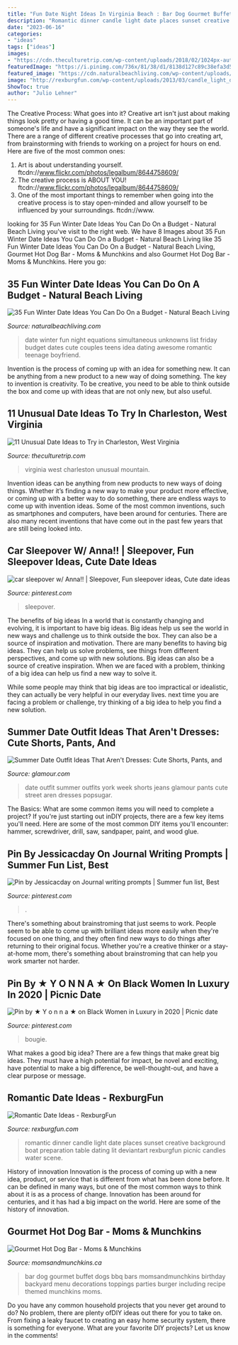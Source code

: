 ```yaml
---
title: "Fun Date Night Ideas In Virginia Beach : Bar Dog Gourmet Buffet Dogs Bbq Bars Momsandmunchkins Birthday Backyard Menu Decorations Toppings Parties Burger Including Recipe Themed Munchkins Moms"
description: "Romantic dinner candle light date places sunset creative background boat preparation table dating lit deviantart rexburgfun picnic candles water scene"
date: "2023-06-16"
categories:
- "ideas"
tags: ["ideas"]
images:
- "https://cdn.theculturetrip.com/wp-content/uploads/2018/02/1024px-autumn-colors-mountain-sunset_-_virginia_-_forestwander.jpg"
featuredImage: "https://i.pinimg.com/736x/81/38/d1/8138d127c89c38efa3d52b523d22c3ba.jpg"
featured_image: "https://cdn.naturalbeachliving.com/wp-content/uploads/2017/12/35-Winter-Dates-Ideas-PDF-e1514613603823.jpg"
image: "http://rexburgfun.com/wp-content/uploads/2013/03/candle_light_dinner.jpg"
ShowToc: true
author: "Julio Lehner"
---
```



The Creative Process: What goes into it?
Creative art isn't just about making things look pretty or having a good time. It can be an important part of someone's life and have a significant impact on the way they see the world. There are a range of different creative processes that go into creating art, from brainstorming with friends to working on a project for hours on end. Here are five of the most common ones: 
1) Art is about understanding yourself. ftcdn://www.flickr.com/photos/legalbum/8644758609/
2) The creative process is ABOUT YOU! ftcdn://www.flickr.com/photos/legalbum/8644758609/
3) One of the most important things to remember when going into the creative process is to stay open-minded and allow yourself to be influenced by your surroundings. ftcdn://www.

	

		
looking for 35 Fun Winter Date Ideas You Can Do On a Budget - Natural Beach Living you've visit to the right web. We have 8 Images about 35 Fun Winter Date Ideas You Can Do On a Budget - Natural Beach Living like 35 Fun Winter Date Ideas You Can Do On a Budget - Natural Beach Living, Gourmet Hot Dog Bar - Moms &amp; Munchkins and also Gourmet Hot Dog Bar - Moms &amp; Munchkins. Here you go:
		
    
## 35 Fun Winter Date Ideas You Can Do On A Budget - Natural Beach Living

<img loading=lazy src="https://cdn.naturalbeachliving.com/wp-content/uploads/2017/12/35-Winter-Dates-Ideas-PDF-e1514613603823.jpg" onerror="this.onerror=null;this.src='https://tse3.mm.bing.net/th?id=OIP.Hya4ACBh7Ux9VemnpFgWvQHaJl&amp;pid=15.1';" alt="35 Fun Winter Date Ideas You Can Do On a Budget - Natural Beach Living">

_Source: naturalbeachliving.com_

>date winter fun night equations simultaneous unknowns list friday budget dates cute couples teens idea dating awesome romantic teenage boyfriend. 

	

Invention is the process of coming up with an idea for something new. It can be anything from a new product to a new way of doing something. The key to invention is creativity. To be creative, you need to be able to think outside the box and come up with ideas that are not only new, but also useful.

    
## 11 Unusual Date Ideas To Try In Charleston, West Virginia

<img loading=lazy src="https://cdn.theculturetrip.com/wp-content/uploads/2018/02/1024px-autumn-colors-mountain-sunset_-_virginia_-_forestwander.jpg" onerror="this.onerror=null;this.src='https://tse3.mm.bing.net/th?id=OIP.e-cQUchrTvIkEvHeK7ijLgHaE8&amp;pid=15.1';" alt="11 Unusual Date Ideas to Try in Charleston, West Virginia">

_Source: theculturetrip.com_

>virginia west charleston unusual mountain. 

	

Invention ideas can be anything from new products to new ways of doing things. Whether it’s finding a new way to make your product more effective, or coming up with a better way to do something, there are endless ways to come up with invention ideas. Some of the most common inventions, such as smartphones and computers, have been around for centuries. There are also many recent inventions that have come out in the past few years that are still being looked into.

    
## Car Sleepover W/ Anna!! | Sleepover, Fun Sleepover Ideas, Cute Date Ideas

<img loading=lazy src="https://i.pinimg.com/736x/dc/46/8b/dc468b60d9cc38db4b2e70a891ef566f.jpg" onerror="this.onerror=null;this.src='https://tse3.mm.bing.net/th?id=OIP.nKYp1nM-54YcDe6EKv6B3QHaHa&amp;pid=15.1';" alt="car sleepover w/ Anna!! | Sleepover, Fun sleepover ideas, Cute date ideas">

_Source: pinterest.com_

>sleepover. 

	

The benefits of big ideas
In a world that is constantly changing and evolving, it is important to have big ideas. Big ideas help us see the world in new ways and challenge us to think outside the box. They can also be a source of inspiration and motivation.
There are many benefits to having big ideas. They can help us solve problems, see things from different perspectives, and come up with new solutions. Big ideas can also be a source of creative inspiration. When we are faced with a problem, thinking of a big idea can help us find a new way to solve it.

While some people may think that big ideas are too impractical or idealistic, they can actually be very helpful in our everyday lives. next time you are facing a problem or challenge, try thinking of a big idea to help you find a new solution.

    
## Summer Date Outfit Ideas That Aren&#039;t Dresses: Cute Shorts, Pants, And

<img loading=lazy src="https://media.glamour.com/photos/572a1b43384856e44ad83321/master/h_1025,c_limit/GettyImages-488697232.jpg" onerror="this.onerror=null;this.src='https://tse1.mm.bing.net/th?id=OIP.Klz_SZJCTOeFR-ZEN59HxgHaKu&amp;pid=15.1';" alt="Summer Date Outfit Ideas That Aren&#039;t Dresses: Cute Shorts, Pants, and">

_Source: glamour.com_

>date outfit summer outfits york week shorts jeans glamour pants cute street aren dresses popsugar. 

	

The Basics: What are some common items you will need to complete a project?
If you're just starting out inDIY projects, there are a few key items you'll need. Here are some of the most common DIY items you'll encounter: hammer, screwdriver, drill, saw, sandpaper, paint, and wood glue.

    
## Pin By Jessicacday On Journal Writing Prompts | Summer Fun List, Best

<img loading=lazy src="https://i.pinimg.com/736x/3a/69/19/3a69197e9a1423a48ebc655a00e54ed3--bff-menu.jpg" onerror="this.onerror=null;this.src='https://tse2.mm.bing.net/th?id=OIP.jA02ihkRTxEW7mGORT1uegHaJ3&amp;pid=15.1';" alt="Pin by Jessicacday on Journal writing prompts | Summer fun list, Best">

_Source: pinterest.com_

>. 

	

There's something about brainstroming that just seems to work. People seem to be able to come up with brilliant ideas more easily when they're focused on one thing, and they often find new ways to do things after returning to their original focus. Whether you're a creative thinker or a stay-at-home mom, there's something about brainstroming that can help you work smarter not harder.

    
## Pin By ★ Y O N N A ★ On Black Women In Luxury In 2020 | Picnic Date

<img loading=lazy src="https://i.pinimg.com/736x/81/38/d1/8138d127c89c38efa3d52b523d22c3ba.jpg" onerror="this.onerror=null;this.src='https://tse3.mm.bing.net/th?id=OIP.roLbO_pDbyc-5Y_DN1schAHaJ3&amp;pid=15.1';" alt="Pin by ★ Y o n n a ★ on Black Women in Luxury in 2020 | Picnic date">

_Source: pinterest.com_

>bougie. 

	

What makes a good big idea?
There are a few things that make great big ideas. They must have a high potential for impact, be novel and exciting, have potential to make a big difference, be well-thought-out, and have a clear purpose or message.

    
## Romantic Date Ideas - RexburgFun

<img loading=lazy src="http://rexburgfun.com/wp-content/uploads/2013/03/candle_light_dinner.jpg" onerror="this.onerror=null;this.src='https://tse2.mm.bing.net/th?id=OIP.pIZfWIQGnfiIyxMI6SQkegHaEK&amp;pid=15.1';" alt="Romantic Date Ideas - RexburgFun">

_Source: rexburgfun.com_

>romantic dinner candle light date places sunset creative background boat preparation table dating lit deviantart rexburgfun picnic candles water scene. 

	

History of innovation
Innovation is the process of coming up with a new idea, product, or service that is different from what has been done before. It can be defined in many ways, but one of the most common ways to think about it is as a process of change. Innovation has been around for centuries, and it has had a big impact on the world. Here are some of the history of innovation.

    
## Gourmet Hot Dog Bar - Moms &amp; Munchkins

<img loading=lazy src="http://www.momsandmunchkins.ca/wp-content/uploads/2016/08/gourmet-hot-dog-bar-m.jpg" onerror="this.onerror=null;this.src='https://tse1.mm.bing.net/th?id=OIP.dEtlMaVvjfSV1q0-13hKvgHaNm&amp;pid=15.1';" alt="Gourmet Hot Dog Bar - Moms &amp; Munchkins">

_Source: momsandmunchkins.ca_

>bar dog gourmet buffet dogs bbq bars momsandmunchkins birthday backyard menu decorations toppings parties burger including recipe themed munchkins moms. 

	

Do you have any common household projects that you never get around to do? No problem, there are plenty ofDIY ideas out there for you to take on. From fixing a leaky faucet to creating an easy home security system, there is something for everyone. What are your favorite DIY projects? Let us know in the comments!

